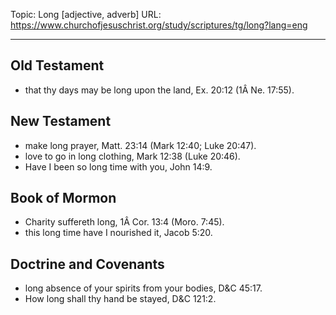 Topic: Long [adjective, adverb]
URL: https://www.churchofjesuschrist.org/study/scriptures/tg/long?lang=eng

---

## Old Testament

- that thy days may be long upon the land, Ex. 20:12 (1Â Ne. 17:55).

## New Testament

- make long prayer, Matt. 23:14 (Mark 12:40; Luke 20:47).
- love to go in long clothing, Mark 12:38 (Luke 20:46).
- Have I been so long time with you, John 14:9.

## Book of Mormon

- Charity suffereth long, 1Â Cor. 13:4 (Moro. 7:45).
- this long time have I nourished it, Jacob 5:20.

## Doctrine and Covenants

- long absence of your spirits from your bodies, D&C 45:17.
- How long shall thy hand be stayed, D&C 121:2.

